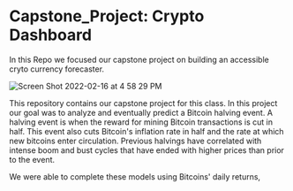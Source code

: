 # Capstone_Project: Crypto Dashboard
In this Repo we focused our capstone project on building an accessible cryto currency forecaster. 

![Screen Shot 2022-02-16 at 4 58 29 PM](https://user-images.githubusercontent.com/33114169/154364417-f02fc1ad-19e0-4ba0-88bb-3d37dd73aea3.png)

This repository contains our capstone project for this class. In this project our goal was to analyze and eventually predict a Bitcoin halving event. A halving event is when the reward for mining Bitcoin transactions is cut in half. This event also cuts Bitcoin's inflation rate in half and the rate at which new bitcoins enter circulation. Previous halvings have correlated with intense boom and bust cycles that have ended with higher prices than prior to the event.

We were able to complete these models using Bitcoins' daily returns, 
